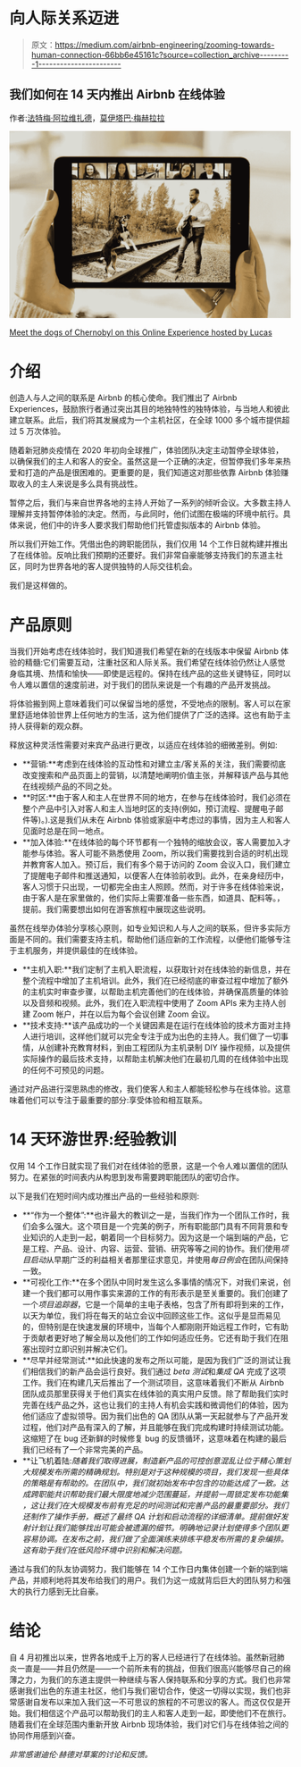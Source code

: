 # 向人际关系迈进

> 原文：<https://medium.com/airbnb-engineering/zooming-towards-human-connection-66bb6e45161c?source=collection_archive---------1----------------------->

## 我们如何在 14 天内推出 Airbnb 在线体验

作者:[法特梅·阿拉维扎德](https://www.linkedin.com/in/fatemeh-alavizadeh/)，[莫伊塔巴·梅赫拉拉](https://www.linkedin.com/in/mehrara/)

![](img/6765e5103c323b43b3561f8dee37cccd.png)

[Meet the dogs of Chernobyl on this Online Experience hosted by Lucas](https://www.airbnb.com/experiences/1663575?src=blog)

# 介绍

创造人与人之间的联系是 Airbnb 的核心使命。我们推出了 Airbnb Experiences，鼓励旅行者通过突出其目的地独特性的独特体验，与当地人和彼此建立联系。此后，我们将其发展成为一个主机社区，在全球 1000 多个城市提供超过 5 万次体验。

随着新冠肺炎疫情在 2020 年初向全球推广，体验团队决定主动暂停全球体验，以确保我们的主人和客人的安全。虽然这是一个正确的决定，但暂停我们多年来热爱和打造的产品是很困难的。更重要的是，我们知道这对那些依靠 Airbnb 体验赚取收入的主人来说是多么具有挑战性。

暂停之后，我们与来自世界各地的主持人开始了一系列的倾听会议。大多数主持人理解并支持暂停体验的决定。然而，与此同时，他们试图在极端的环境中航行。具体来说，他们中的许多人要求我们帮助他们托管虚拟版本的 Airbnb 体验。

所以我们开始工作。凭借出色的跨职能团队，我们仅用 14 个工作日就构建并推出了在线体验。反响比我们预期的还要好。我们非常自豪能够支持我们的东道主社区，同时为世界各地的客人提供独特的人际交往机会。

我们是这样做的。

# 产品原则

当我们开始考虑在线体验时，我们知道我们希望在新的在线版本中保留 Airbnb 体验的精髓:它们需要互动，注重社区和人际关系。我们希望在线体验仍然让人感觉身临其境、热情和愉快——即使是远程的。保持在线产品的这些关键特征，同时以令人难以置信的速度前进，对于我们的团队来说是一个有趣的产品开发挑战。

将体验搬到网上意味着我们可以保留当地的感觉，不受地点的限制。客人可以在家里舒适地体验世界上任何地方的生活，这为他们提供了广泛的选择。这也有助于主持人获得新的观众群。

释放这种灵活性需要对来宾产品进行更改，以适应在线体验的细微差别。例如:

*   **营销:**考虑到在线体验的互动性和对建立主/客关系的关注，我们需要彻底改变搜索和产品页面上的营销，以清楚地阐明价值主张，并解释该产品与其他在线视频产品的不同之处。
*   **时区:**由于客人和主人在世界不同的地方，在参与在线体验时，我们必须在整个产品中引入对客人和主人当地时区的支持(例如，预订流程、提醒电子邮件等)。).这是我们从未在 Airbnb 体验或家庭中考虑过的事情，因为主人和客人见面时总是在同一地点。
*   **加入体验:**在线体验的每个环节都有一个独特的缩放会议，客人需要加入才能参与体验。客人可能不熟悉使用 Zoom，所以我们需要找到合适的时机出现并教育客人加入。预订后，我们有多个易于访问的 Zoom 会议入口，我们建立了提醒电子邮件和推送通知，以便客人在体验前收到。此外，在亲身经历中，客人习惯于只出现，一切都完全由主人照顾。然而，对于许多在线体验来说，由于客人是在家里做的，他们实际上需要准备一些东西，如道具、配料等。，提前。我们需要想出如何在游客旅程中展现这些说明。

虽然在线举办体验分享核心原则，如专业知识和人与人之间的联系，但许多实际方面是不同的。我们需要支持主机，帮助他们适应新的工作流程，以便他们能够专注于主机服务，并提供最佳的在线体验。

*   **主机入职:**我们定制了主机入职流程，以获取针对在线体验的新信息，并在整个流程中增加了主机培训。此外，我们在已经彻底的审查过程中增加了额外的主机实时审查步骤，以帮助主机完善他们的在线体验，并确保高质量的体验以及音频和视频。此外，我们在入职流程中使用了 Zoom APIs 来为主持人创建 Zoom 帐户，并在以后为每个会议创建 Zoom 会议。
*   **技术支持:**该产品成功的一个关键因素是在运行在线体验的技术方面对主持人进行培训，这样他们就可以完全专注于成为出色的主持人。我们做了一切事情，从创建补充教育材料，到由工程团队为主机录制 DIY 操作视频，以及提供实际操作的最后技术支持，以帮助主机解决他们在最初几周的在线体验中出现的任何不可预见的问题。

通过对产品进行深思熟虑的修改，我们使客人和主人都能轻松参与在线体验。这意味着他们可以专注于最重要的部分:享受体验和相互联系。

# 14 天环游世界:经验教训

仅用 14 个工作日就实现了我们对在线体验的愿景，这是一个令人难以置信的团队努力。在紧张的时间表内从构思到发布需要跨职能团队的密切合作。

以下是我们在短时间内成功推出产品的一些经验和原则:

*   **“作为一个整体”:**也许最大的教训之一是，当我们作为一个团队工作时，我们会多么强大。这个项目是一个完美的例子，所有职能部门具有不同背景和专业知识的人走到一起，朝着同一个目标努力。因为这是一个端到端的产品，它是工程、产品、设计、内容、运营、营销、研究等等之间的协作。我们使用*项目启动*从早期广泛的利益相关者那里征求意见，并使用*每日例会*在团队间保持一致。
*   **可视化工作:**在多个团队中同时发生这么多事情的情况下，对我们来说，创建一个我们都可以用作事实来源的工作的有形表示是至关重要的。我们创建了一个*项目追踪器*，它是一个简单的主电子表格，包含了所有即将到来的工作，以天为单位，我们将在每天的站立会议中回顾这些工作。这似乎是显而易见的，但特别是在快速发展的环境中，当每个人都刚刚开始远程工作时，它有助于贡献者更好地了解全局以及他们的工作如何适应任务。它还有助于我们在阻塞出现时立即识别并解决它们。
*   **尽早并经常测试:**如此快速的发布之所以可能，是因为我们广泛的测试让我们相信我们的新产品会运行良好。我们通过 *beta 测试*和*集成 QA* 完成了这项工作。我们在构建几天后推出了一个测试项目，这意味着我们不断从 Airbnb 团队成员那里获得关于他们真实在线体验的真实用户反馈。除了帮助我们实时完善在线产品之外，这也让我们的主持人有机会实践和微调他们的体验，因为他们适应了虚拟领导。因为我们出色的 QA 团队从第一天起就参与了产品开发过程，他们对产品有深入的了解，并且能够在我们完成构建时持续测试功能。这缩短了在 bug 还新鲜的时候修复 bug 的反馈循环，这意味着在构建的最后我们已经有了一个非常完美的产品。
*   **让飞机着陆:**随着我们取得进展，制造新产品的可控创意混乱让位于精心策划大规模发布所需的精确规划。特别是对于这种规模的项目，我们发现一些具体的策略是有帮助的。在团队中，我们就初始发布中包含的功能达成了一致。*达成跨职能共识帮助我们最大限度地减少范围蔓延，并提前一周*锁定发布功能集 *，这让我们在大规模发布前有充足的时间测试和完善产品的最重要部分。我们还制作了*操作手册*，概述了最终 QA 计划和启动流程的详细清单。提前做好发射计划让我们能够找出可能会被遗漏的细节。明确地记录计划使得多个团队更容易协调。在发布之前，我们做了*全面演练*来排练平稳发布所需的复杂编排。这有助于我们在低风险环境中识别和解决问题。*

通过与我们的队友协调努力，我们能够在 14 个工作日内集体创建一个新的端到端产品，并顺利地将其发布给我们的用户。我们为这一成就背后巨大的团队努力和强大的执行力感到无比自豪。

# 结论

自 4 月初推出以来，世界各地成千上万的客人已经进行了在线体验。虽然新冠肺炎一直是——并且仍然是——一个前所未有的挑战，但我们很高兴能够尽自己的绵薄之力，为我们的东道主提供一种继续与客人保持联系和分享的方式。我们也非常感谢我们出色的东道主社区，他们与我们密切合作，使这一切得以实现，我们也非常感谢自发布以来加入我们这一不可思议的旅程的不可思议的客人。而这仅仅是开始。我们相信这个产品可以帮助我们的主人和客人走到一起，即使他们不在旅行。随着我们在全球范围内重新开放 Airbnb 现场体验，我们对它们与在线体验之间的协同作用感到兴奋。

*非常感谢迪伦·赫德对草案的讨论和反馈。*